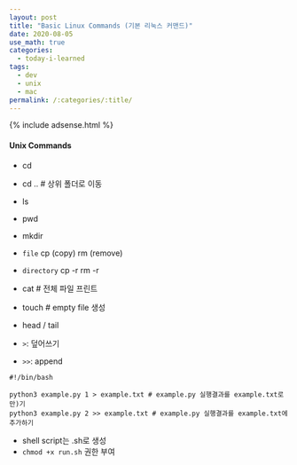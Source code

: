 ```yaml
---
layout: post
title: "Basic Linux Commands (기본 리눅스 커맨드)"
date: 2020-08-05
use_math: true
categories:
  - today-i-learned
tags:
  - dev
  - unix
  - mac
permalink: /:categories/:title/
---
```


{% include adsense.html %}

#### Unix Commands
- cd
- cd .. # 상위 폴더로 이동
- ls
- pwd
- mkdir
- `file` cp (copy) rm (remove)
- `directory` cp -r rm -r
- cat # 전체 파일 프린트
- touch # empty file 생성
- head / tail

- `>`: 덮어쓰기
- `>>`: append

```
#!/bin/bash

python3 example.py 1 > example.txt # example.py 실행결과를 example.txt로 만)기
python3 example.py 2 >> example.txt # example.py 실행결과를 example.txt에 추가하기
```

- shell script는 .sh로 생성
- `chmod +x run.sh` 권한 부여
